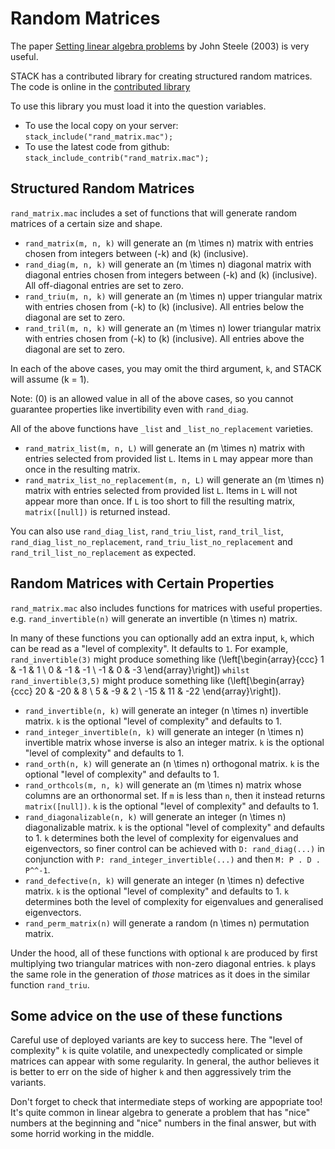 # Random Matrices

The paper [Setting linear algebra problems](https://www.researchgate.net/publication/228855146_Setting_linear_algebra_problems) by John Steele (2003) is very useful.

STACK has a contributed library for creating structured random matrices.  The code is online in the [contributed library](https://github.com/maths/moodle-qtype_stack/blob/master/stack/maxima/contrib/rand_matrix.mac)

To use this library you must load it into the question variables.

* To use the local copy on your server: `stack_include("rand_matrix.mac");`
* To use the latest code from github: `stack_include_contrib("rand_matrix.mac");`

## Structured Random Matrices

`rand_matrix.mac` includes a set of functions that will generate random matrices of a certain size and shape.

* `rand_matrix(m, n, k)` will generate an \(m \times n\) matrix with entries chosen from integers between \(-k\) and \(k\) (inclusive).
* `rand_diag(m, n, k)` will generate an \(m \times n\) diagonal matrix with diagonal entries chosen from integers between \(-k\) and \(k\) (inclusive). All off-diagonal entries are set to zero.
* `rand_triu(m, n, k)` will generate an \(m \times n\) upper triangular matrix with entries chosen from \(-k\) to \(k\) (inclusive). All entries below the diagonal are set to zero.
* `rand_tril(m, n, k)` will generate an \(m \times n\) lower triangular matrix with entries chosen from \(-k\) to \(k\) (inclusive). All entries above the diagonal are set to zero.

In each of the above cases, you may omit the third argument, `k`, and STACK will assume \(k = 1\).

Note: \(0\) is an allowed value in all of the above cases, so you cannot guarantee properties like invertibility even with `rand_diag`. 

All of the above functions have `_list` and `_list_no_replacement` varieties. 

* `rand_matrix_list(m, n, L)` will generate an \(m \times n\) matrix with entries selected from provided list `L`. Items in `L` may appear more than once in the resulting matrix.
* `rand_matrix_list_no_replacement(m, n, L)` will generate an \(m \times n\) matrix with entries selected from provided list `L`. Items in `L` will not appear more than once. If `L` is too short to fill the resulting matrix, `matrix([null])` is returned instead.

You can also use `rand_diag_list`, `rand_triu_list`, `rand_tril_list`, `rand_diag_list_no_replacement`, `rand_triu_list_no_replacement` and `rand_tril_list_no_replacement` as expected. 

## Random Matrices with Certain Properties

`rand_matrix.mac` also includes functions for matrices with useful properties. e.g. `rand_invertible(n)` will generate an invertible \(n \times n\) matrix.

In many of these functions you can optionally add an extra input, `k`, which can be read as a "level of complexity". It defaults to `1`. For example, `rand_invertible(3)` might produce something like \(\left[\begin{array}{ccc} 1 & -1 & 1 \\ 0 & -1 & -1 \\ -1 & 0 & -3 \end{array}\right]\) `whilst rand_invertible(3,5)` might produce something like \(\left[\begin{array}{ccc} 20 & -20 & 8 \\ 5 & -9 & 2 \\ -15 & 11 & -22 \end{array}\right]\).

* `rand_invertible(n, k)` will generate an integer \(n \times n\) invertible matrix. `k` is the optional "level of complexity" and defaults to 1.
* `rand_integer_invertible(n, k)` will generate an integer \(n \times n\) invertible matrix whose inverse is also an integer matrix. `k` is the optional "level of complexity" and defaults to 1.
* `rand_orth(n, k)` will generate an \(n \times n\) orthogonal matrix. `k` is the optional "level of complexity" and defaults to 1.
* `rand_orthcols(m, n, k)` will generate an \(m \times n\) matrix whose columns are an orthonormal set. If `m` is less than `n`, then it instead returns `matrix([null])`. `k` is the optional "level of complexity" and defaults to 1.
* `rand_diagonalizable(n, k)` will generate an integer \(n \times n\) diagonalizable matrix. `k` is the optional "level of complexity" and defaults to 1. `k` determines both the level of complexity for eigenvalues and eigenvectors, so finer control can be achieved with `D: rand_diag(...)` in conjunction with `P: rand_integer_invertible(...)` and then `M: P . D . P^^-1`.
* `rand_defective(n, k)` will generate an integer \(n \times n\) defective matrix. `k` is the optional "level of complexity" and defaults to 1. `k` determines both the level of complexity for eigenvalues and generalised eigenvectors.
* `rand_perm_matrix(n)` will generate a random \(n \times n\) permutation matrix.

Under the hood, all of these functions with optional `k` are produced by first multiplying two triangular matrices with non-zero diagonal entries. `k` plays the same role in the generation of _those_ matrices as it does in the similar function `rand_triu`.

## Some advice on the use of these functions

Careful use of deployed variants are key to success here. The "level of complexity" `k` is quite volatile, and unexpectedly complicated or simple matrices can appear with some regularity. In general, the author believes it is better to err on the side of higher `k` and then aggressively trim the variants. 

Don't forget to check that intermediate steps of working are appopriate too! It's quite common in linear algebra to generate a problem that has "nice" numbers at the beginning and "nice" numbers in the final answer, but with some horrid working in the middle. 
